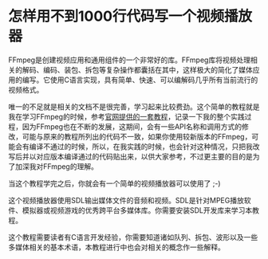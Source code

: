 # 怎样用不到1000行代码写一个视频播放器

FFmpeg是创建视频应用和通用组件的一个非常好的库。FFmpeg库将视频处理相关的解码、编码、装包、拆包等复杂操作都囊括在其中，这样极大的简化了媒体应用的编写。它使用C语言实现，具有简单、快速、可以编解码几乎所有当前流行的视频格式。

唯一的不足就是相关的文档不是很完善，学习起来比较费劲。这个简单的教程就是我在学习FFmpeg的时候，参考[官网提供的一套教程](http://dranger.com/ffmpeg/)，记录一下我的整个实践过程，因为FFmpeg也在不断的发展，这期间，会有一些API名称和调用方式的修改，可能与原来的教程所列出的代码不一致，如果你使用较新版本的FFmpeg，可能会有编译不通过的时候，所以，在我实践的时候，也会针对这种情况，只把我改写后并以对应版本编译通过的代码贴出来，以供大家参考，不过更主要的目的是为了加深我对FFmpeg的理解。

当这个教程学完之后，你就会有一个简单的视频播放器可以使用了 ;-)

这个视频播放器使用SDL输出媒体文件的音频和视频。SDL是针对MPEG播放软件、模拟器或视频游戏的优秀跨平台多媒体库。你需要安装SDL开发库来学习本教程。

这个教程需要读者有C语言开发经验，你需要知道诸如队列、拆包、波形以及一些多媒体相关的基本术语，本教程进行中也会对相关的概念作一些解释。

